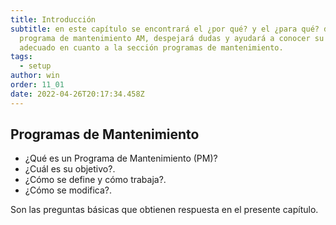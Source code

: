```yaml
---
title: Introducción
subtitle: en este capítulo se encontrará el ¿por qué? y el ¿para qué? del
  programa de mantenimiento AM, despejará dudas y ayudará a conocer su uso
  adecuado en cuanto a la sección programas de mantenimiento.
tags:
  - setup
author: win
order: 11_01
date: 2022-04-26T20:17:34.458Z
---
```

## Programas de Mantenimiento

- ¿Qué es un Programa de Mantenimiento (PM)?
- ¿Cuál es su objetivo?.
- ¿Cómo se define y cómo trabaja?.
- ¿Cómo se modifica?.

Son las preguntas básicas que obtienen respuesta en el presente capítulo.
